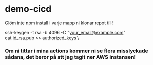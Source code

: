 # demo-cicd

Glöm inte npm install i varje mapp ni klonar repot till!

ssh-keygen -t rsa -b 4096 -C "your_email@example.com" \
cat id_rsa.pub >> authorized_keys \


### Om ni tittar i mina actions kommer ni se flera misslyckade sådana, det beror på att jag tagit ner AWS instansen!
